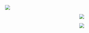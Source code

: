 <img src="https://capsule-render.vercel.app/api?type=waving&color=34b9e5&height=170&section=header&text=이태경&fontSize=70&fontAlign=77&fontColor=FC03A1" />

<!--
**xorud2592/xorud2592** is a ✨ _special_ ✨ repository because its `README.md` (this file) appears on your GitHub profile.

Here are some ideas to get you started:

- 🔭 I’m currently working on ...
- 🌱 I’m currently learning ...
- 👯 I’m looking to collaborate on ...
- 🤔 I’m looking for help with ...
- 💬 Ask me about ...
- 📫 How to reach me: ...
- 😄 Pronouns: ...
- ⚡ Fun fact: ...
-->

<p align="center"><img src="http://mazassumnida.wtf/api/v2/generate_badge?boj=qsqsqs19"/></p>

<p align="center"><img src="https://github-readme-stats.vercel.app/api?username=xorud2592"/></p>
